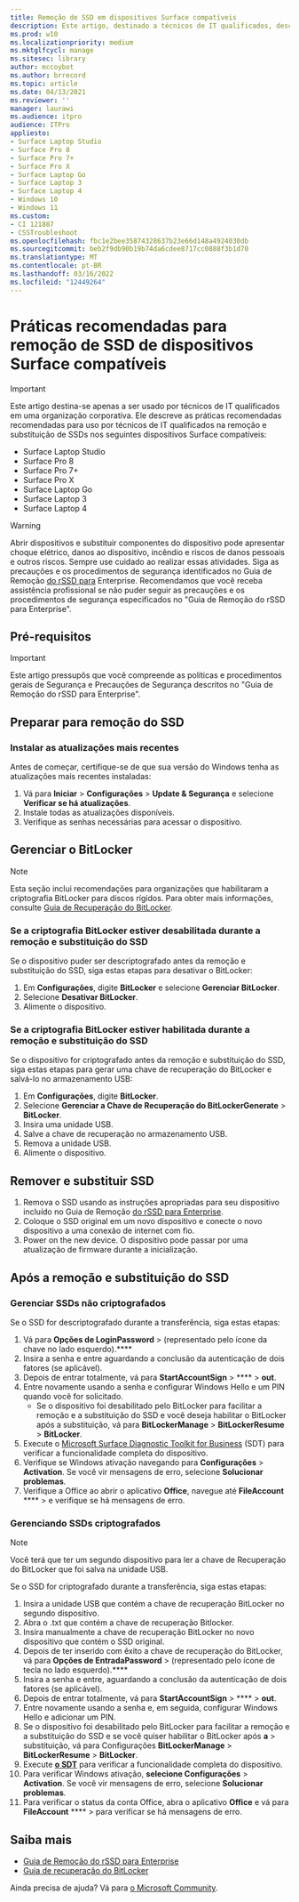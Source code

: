 ```yaml
---
title: Remoção de SSD em dispositivos Surface compatíveis
description: Este artigo, destinado a técnicos de IT qualificados, descreve as práticas recomendadas para a remoção e substituição de SSDs no Surface Laptop 4, Surface Laptop 3, Surface Pro 7+, Surface Pro X e Surface Laptop Go.
ms.prod: w10
ms.localizationpriority: medium
ms.mktglfcycl: manage
ms.sitesec: library
author: mccoybot
ms.author: brrecord
ms.topic: article
ms.date: 04/13/2021
ms.reviewer: ''
manager: laurawi
ms.audience: itpro
audience: ITPro
appliesto:
- Surface Laptop Studio
- Surface Pro 8
- Surface Pro 7+
- Surface Pro X
- Surface Laptop Go
- Surface Laptop 3
- Surface Laptop 4
- Windows 10
- Windows 11
ms.custom:
- CI 121887
- CSSTroubleshoot
ms.openlocfilehash: fbc1e2bee35874328637b23e66d148a4924030db
ms.sourcegitcommit: beb2f9db90b19b74da6cdee8717cc0888f3b1d70
ms.translationtype: MT
ms.contentlocale: pt-BR
ms.lasthandoff: 03/16/2022
ms.locfileid: "12449264"
---
```

# <a name="best-practices-for-ssd-removal-from-compatible-surface-devices"></a>Práticas recomendadas para remoção de SSD de dispositivos Surface compatíveis

> [!IMPORTANT]
> Este artigo destina-se apenas a ser usado por técnicos de IT qualificados em uma organização corporativa. Ele descreve as práticas recomendadas recomendadas para uso por técnicos de IT qualificados na remoção e substituição de SSDs nos seguintes dispositivos Surface compatíveis:

- Surface Laptop Studio
- Surface Pro 8
- Surface Pro 7+
- Surface Pro X
- Surface Laptop Go
- Surface Laptop 3
- Surface Laptop 4

> [!WARNING]
> Abrir dispositivos e substituir componentes do dispositivo pode apresentar choque elétrico, danos ao dispositivo, incêndio e riscos de danos pessoais e outros riscos.  Sempre use cuidado ao realizar essas atividades. Siga as precauções e os procedimentos de segurança identificados no Guia de Remoção [do rSSD para](https://www.microsoft.com/download/100440) Enterprise. Recomendamos que você receba assistência profissional se não puder seguir as precauções e os procedimentos de segurança especificados no "Guia de Remoção do rSSD para Enterprise".

## <a name="prerequisites"></a>Pré-requisitos

> [!IMPORTANT]
> Este artigo pressupôs que você compreende as políticas e procedimentos gerais de Segurança e Precauções de Segurança descritos no "Guia de Remoção do rSSD para Enterprise".

## <a name="prepare-for-ssd-removal"></a>Preparar para remoção do SSD

### <a name="install-the-latest-updates"></a>Instalar as atualizações mais recentes

Antes de começar, certifique-se de que sua versão do Windows tenha as atualizações mais recentes instaladas:

1. Vá para **Iniciar** >  **Configurações** >  **Update & Segurança** e selecione **Verificar se há atualizações**.
2. Instale todas as atualizações disponíveis.
3. Verifique as senhas necessárias para acessar o dispositivo.  

## <a name="manage-bitlocker"></a>Gerenciar o BitLocker

> [!NOTE]
> Esta seção inclui recomendações para organizações que habilitaram a criptografia BitLocker para discos rígidos. Para obter mais informações, consulte  [Guia de Recuperação do BitLocker](/windows/security/information-protection/bitlocker/bitlocker-recovery-guide-plan).

### <a name="if-bitlocker-encryption-is-disabled-during-ssd-removal-and-replacement"></a>Se a criptografia BitLocker estiver desabilitada durante a remoção e substituição do SSD

Se o dispositivo puder ser descriptografado antes da remoção e substituição do SSD, siga estas etapas para desativar o BitLocker:

1. Em **Configurações**, digite **BitLocker** e selecione **Gerenciar BitLocker**.
2. Selecione **Desativar BitLocker**.
3. Alimente o dispositivo.

### <a name="if-bitlocker-encryption-is-enabled-during-ssd-removal-and-replacement"></a>Se a criptografia BitLocker estiver habilitada durante a remoção e substituição do SSD

Se o dispositivo for criptografado antes da remoção e substituição do SSD, siga estas etapas para gerar uma chave de recuperação do BitLocker e salvá-lo no armazenamento USB:

1. Em **Configurações**, digite **BitLocker**.
2. Selecione **Gerenciar a Chave de Recuperação do BitLockerGenerate** > **BitLocker**.
2. Insira uma unidade USB.
4. Salve a chave de recuperação no armazenamento USB.  
5. Remova a unidade USB.  
6. Alimente o dispositivo.

## <a name="remove-and-replace-ssd"></a>Remover e substituir SSD

1. Remova o SSD usando as instruções apropriadas para seu dispositivo incluído no Guia de Remoção [do rSSD para Enterprise](https://www.microsoft.com/download/100440).
2. Coloque o SSD original em um novo dispositivo e conecte o novo dispositivo a uma conexão de internet com fio.
3. Power on the new device. O dispositivo pode passar por uma atualização de firmware durante a inicialização.  

## <a name="after-ssd-removal-and-replacement"></a>Após a remoção e substituição do SSD

### <a name="manage-unencrypted-ssds"></a>Gerenciar SSDs não criptografados

Se o SSD for descriptografado durante a transferência, siga estas etapas:

1. Vá para **Opções de LoginPassword** >  (representado pelo ícone da chave no lado esquerdo).****  
2. Insira a senha e entre aguardando a conclusão da autenticação de dois fatores (se aplicável).
3. Depois de entrar totalmente, vá para **StartAccountSign** > **** >  **out**.  
4. Entre novamente usando a senha e configurar Windows Hello e um PIN quando você for solicitado.
    - Se o dispositivo foi desabilitado pelo BitLocker para facilitar a remoção e a substituição do SSD e você deseja habilitar o BitLocker após a substituição, vá para **BitLockerManage** >  **BitLockerResume** >  **BitLocker**.  
6. Execute o [Microsoft Surface Diagnostic Toolkit for Business](surface-diagnostic-toolkit-for-business-intro.md) (SDT) para verificar a funcionalidade completa do dispositivo.  
7. Verifique se Windows ativação navegando para **Configurações** >  **Activation**.  Se você vir mensagens de erro, selecione **Solucionar problemas**.
8. Verifique a Office ao abrir o aplicativo **Office**, navegue até **FileAccount** **** >  e verifique se há mensagens de erro.  

### <a name="managing-encrypted-ssds"></a>Gerenciando SSDs criptografados

> [!NOTE]
> Você terá que ter um segundo dispositivo para ler a chave de Recuperação do BitLocker que foi salva na unidade USB.

Se o SSD for criptografado durante a transferência, siga estas etapas:

1. Insira a unidade USB que contém a chave de recuperação BitLocker no segundo dispositivo.
2. Abra o .txt que contém a chave de recuperação Bitlocker.
3. Insira manualmente a chave de recuperação BitLocker no novo dispositivo que contém o SSD original.  
4. Depois de ter inserido com êxito a chave de recuperação do BitLocker, vá para **Opções de EntradaPassword** >  (representado pelo ícone de tecla no lado esquerdo).****  
5. Insira a senha e entre, aguardando a conclusão da autenticação de dois fatores (se aplicável).
6. Depois de entrar totalmente, vá para **StartAccountSign** > **** >  **out**.  
7. Entre novamente usando a senha e, em seguida, configurar Windows Hello e adicionar um PIN.
8. Se o dispositivo foi desabilitado pelo BitLocker para facilitar a remoção e a substituição do SSD e se você quiser habilitar o BitLocker após **a** >  substituição, vá para Configurações **BitLockerManage** >  **BitLockerResume** >  **BitLocker**.  
9. Execute **[o SDT](surface-diagnostic-toolkit-for-business-intro.md)** para verificar a funcionalidade completa do dispositivo.  
10. Para verificar Windows ativação, **selecione Configurações** >  **Activation**.  Se você vir mensagens de erro, selecione **Solucionar problemas**.
11. Para verificar o status da conta Office, abra o aplicativo **Office** e vá para **FileAccount** **** >  para verificar se há mensagens de erro.

## <a name="learn-more"></a>Saiba mais

- [Guia de Remoção do rSSD para Enterprise](https://www.microsoft.com/download/100440)
- [Guia de recuperação do BitLocker](/windows/security/information-protection/bitlocker/bitlocker-recovery-guide-plan)

Ainda precisa de ajuda? Vá para [o Microsoft Community](https://answers.microsoft.com/).
